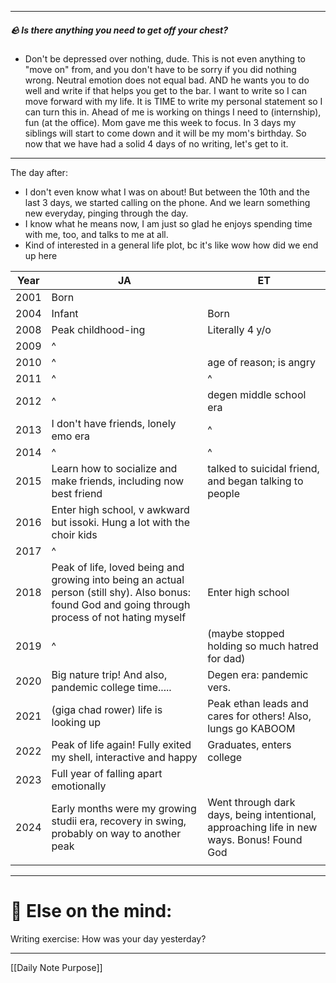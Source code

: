 
---
##### 🪨 Is there anything you need to get off your chest?
- Don't be depressed over nothing, dude.
	This is not even anything to "move on" from, and you don't have to be sorry if you did nothing wrong. Neutral emotion does not equal bad. AND he wants you to do well and write if that helps you get to the bar.
I want to write so I can move forward with my life. It is TIME to write my personal statement so I can turn this in. Ahead of me is working on things I need to (internship), fun (at the office). Mom gave me this week to focus. In 3 days my siblings will start to come down and it will be my mom's birthday. So now that we have had a solid 4 days of no writing, let's get to it.

---
The day after: 
- I don't even know what I was on about! But between the 10th and the last 3 days, we started calling on the phone. And we learn something new everyday, pinging through the day. 
- I know what he means now, I am just so glad he enjoys spending time with me, too, and talks to me at all. 
- Kind of interested in a general life plot, bc it's like wow how did we end up here

| Year | JA                                                                                                                                                  | ET                                                                                        |
| ---- | --------------------------------------------------------------------------------------------------------------------------------------------------- | ----------------------------------------------------------------------------------------- |
| 2001 | Born                                                                                                                                                |                                                                                           |
| 2004 | Infant                                                                                                                                              | Born                                                                                      |
| 2008 | Peak childhood-ing                                                                                                                                  | Literally 4 y/o                                                                           |
| 2009 | ^                                                                                                                                                   |                                                                                           |
| 2010 | ^                                                                                                                                                   | age of reason; is angry                                                                   |
| 2011 | ^                                                                                                                                                   | ^                                                                                         |
| 2012 | ^                                                                                                                                                   | degen middle school era                                                                   |
| 2013 | I don't have friends, lonely emo era                                                                                                                | ^                                                                                         |
| 2014 | ^                                                                                                                                                   | ^                                                                                         |
| 2015 | Learn how to socialize and make friends, including now best friend                                                                                  | talked to suicidal friend, and began talking to people                                    |
| 2016 | Enter high school, v awkward but issoki. Hung a lot with the choir kids                                                                             |                                                                                           |
| 2017 | ^                                                                                                                                                   |                                                                                           |
| 2018 | Peak of life, loved being and growing into being an actual person (still shy). Also bonus: found God and going through process of not hating myself | Enter high school                                                                         |
| 2019 | ^                                                                                                                                                   | (maybe stopped holding so much hatred for dad)                                            |
| 2020 | Big nature trip! And also, pandemic college time.....                                                                                               | Degen era: pandemic vers.                                                                 |
| 2021 | (giga chad rower) life is looking up                                                                                                                | Peak ethan leads and cares for others! Also, lungs go KABOOM                              |
| 2022 | Peak of life again! Fully exited my shell, interactive and happy                                                                                    | Graduates, enters college                                                                 |
| 2023 | Full year of falling apart emotionally                                                                                                              |                                                                                           |
| 2024 | Early months were my growing studii era, recovery in swing, probably on way to another peak                                                         | Went through dark days, being intentional, approaching life in new ways. Bonus! Found God |
|      |                                                                                                                                                     |                                                                                           |

---
# 📝 Else on the mind:
Writing exercise: How was your day yesterday?


---

[[Daily Note Purpose]]